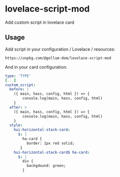 # lovelace-script-mod
Add custom script in lovelace card

## Usage
 
Add script in your configuration / Lovelace / resources:

```
https://unpkg.com/@gollum-dom/lovelace-script-mod
```

And in your card configuration:

```yaml
type: 'TYPE'
[...]
custom_script:
  before: |
    ({ main, hass, config, html }) => {
        console.log(main, hass, config, html)
    }
  after: >
    ({ main, hass, config, html }) => {
        console.log(main, hass, config, html)
    }
  style:
    hui-horizontal-stack-card:
      $: |
        ha-card {
          border: 1px red solid;
       }
    hui-horizontal-stack-card$ ha-card:
      $: |
        div {
          backgdound: green;
        }
 
          
```

